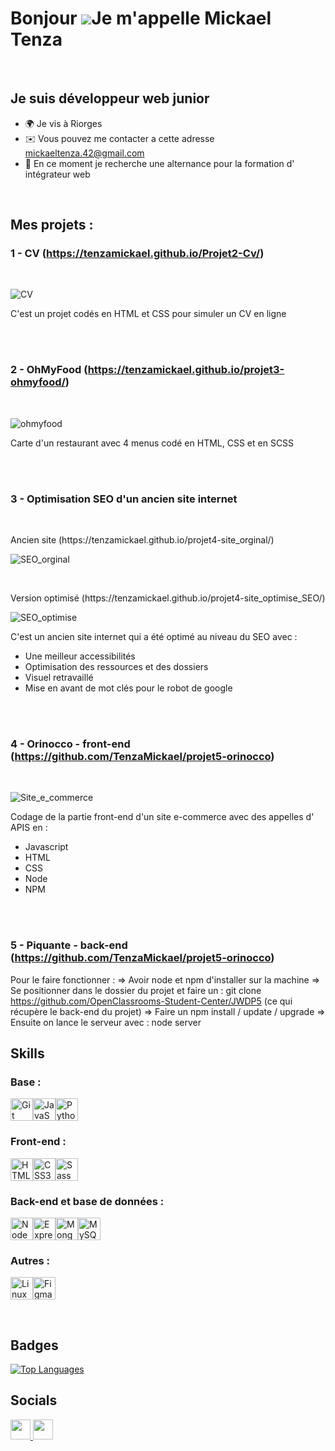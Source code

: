 Bonjour ![](https://user-images.githubusercontent.com/18350557/176309783-0785949b-9127-417c-8b55-ab5a4333674e.gif)Je m'appelle Mickael Tenza
=====================================================================================================================================
<br />

Je suis développeur web junior
------------------------------
* 🌍  Je vis à Riorges
* ✉️  Vous pouvez me contacter a cette adresse [mickaeltenza.42@gmail.com](mailto:mickaeltenza.42@gmail.com)
* 🧠  En ce moment je recherche une alternance pour la formation d' intégrateur web 
<br />

## Mes projets :

### 1 - CV (https://tenzamickael.github.io/Projet2-Cv/) 

<br/>

![CV](https://github.com/TenzaMickael/TenzaMickael/assets/62792452/675cb66a-72de-4572-ad62-81d8162425b9)
<p>C'est un projet codés en HTML et CSS pour simuler un CV en ligne</p>

<br />
<br />

### 2 - OhMyFood (https://tenzamickael.github.io/projet3-ohmyfood/)

<br/>

![ohmyfood](https://github.com/TenzaMickael/TenzaMickael/assets/62792452/eb58ea85-1001-45af-859e-7f50905215d1)
<p> Carte d'un restaurant avec 4 menus codé en HTML, CSS et en SCSS </p>

<br/>
<br/>

### 3 - Optimisation SEO d'un ancien site internet 

<br>

<p> Ancien site (https://tenzamickael.github.io/projet4-site_orginal/) </p>

![SEO_orginal](https://github.com/TenzaMickael/TenzaMickael/assets/62792452/b2b2e41d-c8bd-4880-8345-caa88606c2ba)

<br/>

<p> Version optimisé (https://tenzamickael.github.io/projet4-site_optimise_SEO/) </p>

![SEO_optimise](https://github.com/TenzaMickael/TenzaMickael/assets/62792452/7ad5ef3e-0c89-4b62-b542-e5297cd7e430)
<p> C'est un ancien site internet qui a été optimé au niveau du SEO avec :  </p>

  * Une meilleur accessibilités 
  * Optimisation des ressources et des dossiers
  * Visuel retravaillé
  * Mise en avant de mot clés pour le robot de google

<br/>
<br/>

### 4 - Orinocco - front-end (https://github.com/TenzaMickael/projet5-orinocco)

<br/>

![Site_e_commerce](https://github.com/TenzaMickael/TenzaMickael/assets/62792452/0eaa7e47-3711-40c6-a308-02fcb739cfbf)
<p> Codage de la partie front-end d'un site e-commerce avec des appelles d' APIS en : 
  
* Javascript
* HTML
* CSS
* Node
* NPM

<br/>
<br/>

### 5 - Piquante - back-end (https://github.com/TenzaMickael/projet5-orinocco)

Pour le faire fonctionner : => Avoir node et npm d'installer sur la machine => Se positionner dans le dossier du projet et faire un : git clone https://github.com/OpenClassrooms-Student-Center/JWDP5 (ce qui récupère le back-end du projet) => Faire un npm install / update / upgrade => Ensuite on lance le serveur avec : node server</p>



  




## Skills

### Base :
<p align="left">
<a href="https://git-scm.com/" target="_blank" rel="noreferrer"><img src="https://raw.githubusercontent.com/danielcranney/readme-generator/main/public/icons/skills/git-colored.svg" width="36" height="36" alt="Git" /></a><a href="https://developer.mozilla.org/en-US/docs/Web/JavaScript" target="_blank" rel="noreferrer"><img src="https://raw.githubusercontent.com/danielcranney/readme-generator/main/public/icons/skills/javascript-colored.svg" width="36" height="36" alt="JavaScript" /></a><a href="https://www.python.org/" target="_blank" rel="noreferrer"><img src="https://raw.githubusercontent.com/danielcranney/readme-generator/main/public/icons/skills/python-colored.svg" width="36" height="36" alt="Python" /></a>
</p>

### Front-end :
<p align="left">
<a href="https://developer.mozilla.org/en-US/docs/Glossary/HTML5" target="_blank" rel="noreferrer"><img src="https://raw.githubusercontent.com/danielcranney/readme-generator/main/public/icons/skills/html5-colored.svg" width="36" height="36" alt="HTML5" /></a><a href="https://www.w3.org/TR/CSS/#css" target="_blank" rel="noreferrer"><img src="https://raw.githubusercontent.com/danielcranney/readme-generator/main/public/icons/skills/css3-colored.svg" width="36" height="36" alt="CSS3" /></a><a href="https://sass-lang.com/" target="_blank" rel="noreferrer"><img src="https://raw.githubusercontent.com/danielcranney/readme-generator/main/public/icons/skills/sass-colored.svg" width="36" height="36" alt="Sass" /></a>
</p>

### Back-end et base de données :
<p align="left">
<a href="https://nodejs.org/en/" target="_blank" rel="noreferrer"><img src="https://raw.githubusercontent.com/danielcranney/readme-generator/main/public/icons/skills/nodejs-colored.svg" width="36" height="36" alt="NodeJS" /></a><a href="https://expressjs.com/" target="_blank" rel="noreferrer"><img src="https://raw.githubusercontent.com/danielcranney/readme-generator/main/public/icons/skills/express-colored.svg" width="36" height="36" alt="Express" /></a><a href="https://www.mongodb.com/" target="_blank" rel="noreferrer"><img src="https://raw.githubusercontent.com/danielcranney/readme-generator/main/public/icons/skills/mongodb-colored.svg" width="36" height="36" alt="MongoDB" /></a><a href="https://www.mysql.com/" target="_blank" rel="noreferrer"><img src="https://raw.githubusercontent.com/danielcranney/readme-generator/main/public/icons/skills/mysql-colored.svg" width="36" height="36" alt="MySQL" /></a>
</p>

### Autres :
<p align="left">
<a href="https://www.linux.org" target="_blank" rel="noreferrer"><img src="https://raw.githubusercontent.com/danielcranney/readme-generator/main/public/icons/skills/linux-colored.svg" width="36" height="36" alt="Linux" /></a><a href="https://www.figma.com/" target="_blank" rel="noreferrer"><img src="https://raw.githubusercontent.com/danielcranney/readme-generator/main/public/icons/skills/figma-colored.svg" width="36" height="36" alt="Figma" /></a>
</p>

<br />

## Badges
<a href="https://github.com/TenzaMickael" align="left"><img src="https://github-readme-stats.vercel.app/api/top-langs/?username=TenzaMickael&langs_count=10&title_color=0891b2&text_color=ffffff&icon_color=0891b2&bg_color=1c1917&hide_border=true&locale=en&custom_title=Top%20%Languages" alt="Top Languages" /></a>
<br />


## Socials
<p align="left"> <a href="https://www.github.com/TenzaMickael" target="_blank" rel="noreferrer"> <picture> <source media="(prefers-color-scheme: dark)" srcset="https://raw.githubusercontent.com/danielcranney/readme-generator/main/public/icons/socials/github-dark.svg" /> <source media="(prefers-color-scheme: light)" srcset="https://raw.githubusercontent.com/danielcranney/readme-generator/main/public/icons/socials/github.svg" /> <img src="https://raw.githubusercontent.com/danielcranney/readme-generator/main/public/icons/socials/github.svg" width="32" height="32" /> </picture> </a> <a href="https://www.linkedin.com/in/mrtenza" target="_blank" rel="noreferrer"> <picture> <source media="(prefers-color-scheme: dark)" srcset="https://raw.githubusercontent.com/danielcranney/readme-generator/main/public/icons/socials/linkedin-dark.svg" /> <source media="(prefers-color-scheme: light)" srcset="https://raw.githubusercontent.com/danielcranney/readme-generator/main/public/icons/socials/linkedin.svg" /> <img src="https://raw.githubusercontent.com/danielcranney/readme-generator/main/public/icons/socials/linkedin.svg" width="32" height="32" /> </picture> </a></p>
